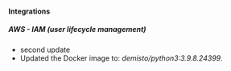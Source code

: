 
#### Integrations
##### AWS - IAM (user lifecycle management)
- second update
- Updated the Docker image to: *demisto/python3:3.9.8.24399*.

